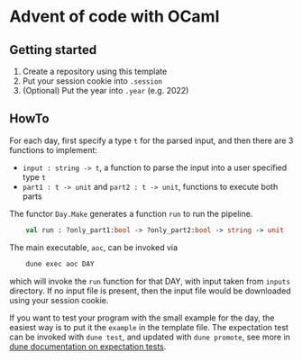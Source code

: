 # Advent of code with OCaml

## Getting started

1. Create a repository using this template
1. Put your session cookie into `.session`
1. (Optional) Put the year into `.year` (e.g. 2022)

## HowTo

For each day, first specify a type `t` for the parsed input, and then
there are 3 functions to implement:

- `input : string -> t`, a function to parse the input into a user specified
    type `t`
- `part1 : t -> unit` and `part2 : t -> unit`, functions to execute both parts

The functor `Day.Make` generates a function `run` to run the pipeline.

```ocaml
    val run : ?only_part1:bool -> ?only_part2:bool -> string -> unit
```

The main executable, `aoc`, can be invoked via

```bash
    dune exec aoc DAY
```

which will invoke the `run` function for that DAY, with input taken from
`inputs` directory.
If no input file is present, then the input file would be downloaded using your
session cookie.

If you want to test your program with the small example for the day, the
easiest way is to put it the `example` in the template file.
The expectation test can be invoked with `dune test`, and updated with `dune
promote`, see more in [dune documentation on expectation
tests](https://dune.readthedocs.io/en/stable/tests.html#inline-expectation-tests).

